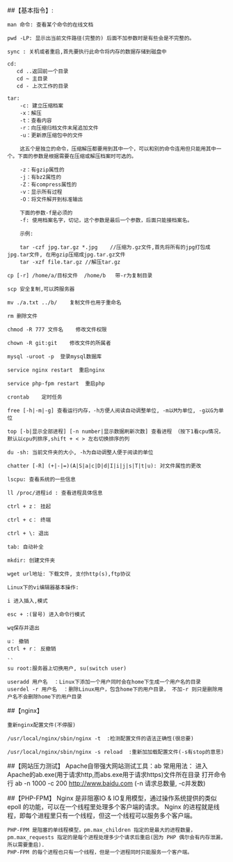 ﻿##【基本指令】:

    
    man 命令: 查看某个命令的在线文档
    
    pwd -LP: 显示出当前文件路径(完整的) 后面不加参数时是有些会是不完整的。
    
    sync : 关机或者重启,首先要执行此命令将内存的数据存储到磁盘中
    
    cd:
       cd ..返回前一个目录
       cd ~ 主目录
       cd - 上次工作的目录
       
    tar: 
        -c: 建立压缩档案
        -x：解压
        -t：查看内容
        -r：向压缩归档文件末尾追加文件
        -u：更新原压缩包中的文件
        
        这五个是独立的命令，压缩解压都要用到其中一个，可以和别的命令连用但只能用其中一个。下面的参数是根据需要在压缩或解压档案时可选的。
        
        -z：有gzip属性的
        -j：有bz2属性的
        -Z：有compress属性的
        -v：显示所有过程
        -O：将文件解开到标准输出
        
        下面的参数-f是必须的
        -f: 使用档案名字，切记，这个参数是最后一个参数，后面只能接档案名。
        
        示例: 
        
        tar -czf jpg.tar.gz *.jpg    //压缩为.gz文件,首先将所有的jpg打包成jpg.tar文件, 在用gzip压缩成jpg.tar.gz文件
        tar -xzf file.tar.gz //解压tar.gz
    
    cp [-r] /home/a/目标文件  /home/b   带-r为复制目录
    
    scp 安全复制,可以跨服务器
    
    mv ./a.txt ../b/    复制文件也用于重命名
    
    rm 删除文件
    
    chmod -R 777 文件名    修改文件权限
    
    chown -R git:git    修改文件的所属者
    
    mysql -uroot -p  登录mysql数据库
    
    service nginx restart  重启nginx
    
    service php-fpm restart  重启php
    
    crontab    定时任务
    
    free [-h|-m|-g] 查看运行内存，-h方便人阅读自动调整单位, -m以M为单位, -g以G为单位
    
    top [-b|显示全部进程] [-n number|显示数据刷新次数] 查看进程 （按下1看cpu情况， 默认以cpu列排序,shift + < > 左右切换排序的列
    
    du -sh: 当前文件夹的大小, -h为自动调整人便于阅读的单位
    
    chatter [-R] (+|-|=)(A|S|a|c|D|d|I|i|j|s|T|t|u): 对文件属性的更改
    
    lscpu: 查看系统的一些信息
    
    ll /proc/进程id : 查看进程具体信息

    ctrl + z： 挂起
    
    ctrl + c： 终端
    
    ctrl + \: 退出
    
    tab: 自动补全
    
    mkdir: 创建文件夹
    
    wget url地址: 下载文件, 支付http(s),ftp协议

    Linux下的vi编辑器基本操作:
    
    i 进入插入,模式
    
    esc + :(冒号) 进入命令行模式
    
    wq保存并退出
    
    u： 撤销
    ctrl + r： 反撤销
    
    ``
    su root:服务器上切换用户, su(switch user)

    useradd 用户名  ：Linux下添加一个用户同时会在home下生成一个用户名的目录
    userdel -r 用户名  ：删除Linux用户，包含home下的用户目录， 不加-r 则只是删除用户名不会删除home下的用户目录

##【nginx】

    
    重新nginx配置文件(不停服)
    
    /usr/local/nginx/sbin/nginx -t  :检测配置文件的语法正确性(很总要)
    
    /usr/local/nginx/sbin/nginx -s reload  :重新加加载配置文件(-s有stop的意思)

##【网站压力测试】
    Apache自带强大网站测试工具：ab
        常用用法： 进入Apache的ab.exe(用于请求http,而abs.exe用于请求https)文件所在目录  打开命令行 ab -n 1000 -c 200 http://www.baidu.com
        (-n 请求总数量, -c并发数)

##【PHP-FPM】
    Nginx 是非阻塞IO & IO复用模型，通过操作系统提供的类似 epoll 的功能，可以在一个线程里处理多个客户端的请求。
    Nginx 的进程就是线程，即每个进程里只有一个线程，但这一个线程可以服务多个客户端。

    PHP-FPM 是阻塞的单线程模型，pm.max_children 指定的是最大的进程数量，pm.max_requests 指定的是每个进程处理多少个请求后重启(因为 PHP 偶尔会有内存泄漏，所以需要重启).
    PHP-FPM 的每个进程也只有一个线程，但是一个进程同时只能服务一个客户端。

